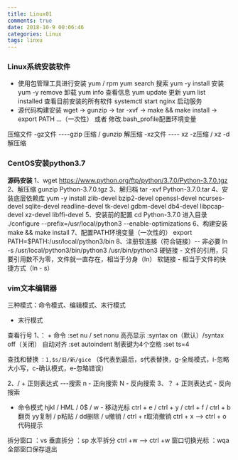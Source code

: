 ```yaml
---
title: Linux01
comments: true
date: 2018-10-9 00:06:46
categories: Linux
tags: linxu
---
```

### Linux系统安装软件
- 使用包管理工具进行安装 yum / rpm
yum search <name> 搜索
yum -y install <name1>  安装
yum -y remove <name2> 卸载
yum info <name> 查看信息
yum update <name> 更新
yum list installed  查看目前安装的所有软件
systemctl start nginx 启动服务
- 源代码构建安装
wget  ->  gunzip  -> tar -xvf  ->  make && make install  -> export PATH ...（一次性） 或者 修改.bash_profile配置环境变量
  
压缩文件
-gz文件 ----gzip 压缩 / gunzip 解压缩
-xz文件 ---- xz -z压缩 / xz -d 解压缩

### CentOS安装python3.7
**源码安装**
1、wget https://www.python.org/ftp/python/3.7.0/Python-3.7.0.tgz
2、解压缩
gunzip Python-3.7.0.tgz
3、解归档
tar -xvf Python-3.7.0.tar
4、安装底层依赖库
yum -y install zlib-devel bzip2-devel openssl-devel ncurses-devel sqlite-devel readline-devel tk-devel gdbm-devel db4-devel libpcap-devel xz-devel libffi-devel
5、安装前的配置
cd Python-3.7.0 进入目录
./configure --prefix=/usr/local/python3 --enable-optimizations
6、构建安装
make && make install
7、配置PATH环境变量（一次性的）
export PATH=$PATH:/usr/local/python3/bin
8、注册软连接（符合链接）-- 非必要
ln -s /usr/local/python3/bin/python3 /usr/bin/python3
硬链接 - 文件的引用，只要引用数不为零，文件就一直存在，相当于分身（ln）
软链接 - 相当于文件的快捷方式（ln - s）

### vim文本编辑器
三种模式：命令模式、编辑模式、末行模式

- 末行模式

查看行号
1、： + 命令
:set nu / set nonu
高亮显示
:syntax on（默认）/syntax off（关闭）
自动对齐
:set autoindent
制表键为4个空格
:set ts=4

查找和替换
`：1,$s/旧/新/gice` （$代表到最后，s代表替换，g-全局模式，i-忽略大小写，c-确认模式，e-忽略错误）

2、/ + 正则表达式 ---搜索 
n - 正向搜索
N - 反向搜索
3、？ + 正则表达式 - 反向搜索

- 命令模式
hjkl / HML / 0$ / w - 移动光标
ctrl + e / ctrl + y / ctrl + f / ctrl + b 翻页
yy复制 / p粘贴 / dd删除 / u撤销 / ctrl + r取消撤销
ctrl + x --> ctrl + o 代码提示

拆分窗口
：vs 垂直拆分
：sp 水平拆分
ctrl +w --> ctrl +w 窗口切换光标
：wqa 全部窗口保存退出